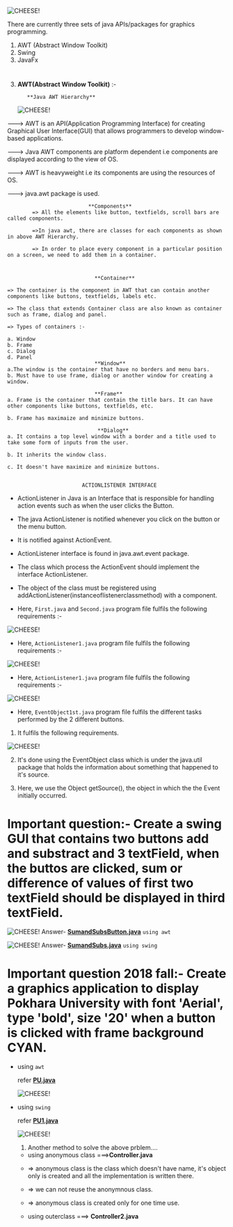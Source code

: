 ![CHEESE!](isha11.jpg)

There are currently three sets of java APIs/packages for graphics programming.

1.  AWT (Abstract Window Toolkit)
2.  Swing
3.  JavaFx

#

3.  **AWT(Abstract Window Toolkit)** :-

           **Java AWT Hierarchy**

    ![CHEESE!](awt.png)

---> AWT is an API(Application Programming Interface) for creating Graphical User Interface(GUI) that allows programmers to develop window-based applications.

---> Java AWT components are platform dependent i.e components are displayed according to the view of OS.

---> AWT is heavyweight i.e its components are using the resources of OS.

---> java.awt package is used.

                              **Components**
            => All the elements like button, textfields, scroll bars are called components.

            =>In java awt, there are classes for each components as shown in above AWT Hierarchy.

            => In order to place every component in a particular position on a screen, we need to add them in a container.

#

                                **Container**

    => The container is the component in AWT that can contain another components like buttons, textfields, labels etc.

    => The class that extends Container class are also known as container such as frame, dialog and panel.

    => Types of containers :-

    a. Window
    b. Frame
    c. Dialog
    d. Panel
                                **Window**
    a.The window is the container that have no borders and menu bars.
    b. Must have to use frame, dialog or another window for creating a window.

                                **Frame**
    a. Frame is the container that contain the title bars. It can have other components like buttons, textfields, etc.

    b. Frame has maximaize and minimize buttons.

                                 **Dialog**
    a. It contains a top level window with a border and a title used to take some form of inputs from the user.

    b. It inherits the window class.

    c. It doesn't have maximize and minimize buttons.


                            ACTIONLISTENER INTERFACE

- ActionListener in Java is an Interface that is responsible for handling action events such as when the user clicks the Button.

* The java ActionListener is notified whenever you click on the button or the menu button.

* It is notified against ActionEvent.
* ActionListener interface is found in java.awt.event package.
* The class which process the ActionEvent should implement the interface ActionListener.
* The object of the class must be registered using addActionListener(instanceoflistenerclassmethod) with a component.

* Here, `First.java` and `Second.java` program file fulfils the following requirements :-

![CHEESE!](awt1st.png)

- Here, `ActionListener1.java` program file fulfils the following requirements :-

![CHEESE!](actionlistner.png)

- Here, `ActionListener1.java` program file fulfils the following requirements :-

![CHEESE!](act22.png)

- Here, `EventObject1st.java` program file fulfils the different tasks performed by the 2 different buttons.

1. It fulfils the following requirements.

![CHEESE!](2button.png)

2. It's done using the EventObject class which is under the java.util package that holds the information about something that happened to it's source.

3. Here, we use the Object getSource(), the object in which the the Event initially occurred.

# Important question:- Create a swing GUI that contains two buttons add and substract and 3 textField, when the buttos are clicked, sum or difference of values of first two textField should be displayed in third textField.

![CHEESE!](sumsubs.png)
Answer- **<u>SumandSubsButton.java</u>** `using awt`

![CHEESE!](button.png)
Answer- **<u>SumandSubs.java</u>** `using swing`

# Important question 2018 fall:- Create a graphics application to display Pokhara University with font 'Aerial', type 'bold', size '20' when a button is clicked with frame background CYAN.

- using `awt`

  refer **<u>PU.java</u>**

  ![CHEESE!](clr.png)

* using `swing`

  refer **<u>PU1.java</u>**

  ![CHEESE!](swing.png)

  1. Another method to solve the above prblem....

  - using anonymous class ===>**Controller.java**

  * => anonymous class is the class which doesn't have name, it's object only is created and all the implementation is written there.

  * => we can not reuse the anonymnous class.

  * => anonymous class is created only for one time use.

  * using outerclass ===> **Controller2.java**
